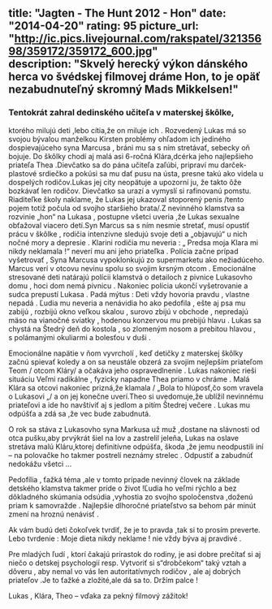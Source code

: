title: "Jagten - The Hunt 2012 - Hon"
date: "2014-04-20"
rating: 95
picture_url: "http://ic.pics.livejournal.com/rakspatel/32135698/359172/359172_600.jpg"	
description: "Skvelý herecký výkon dánského herca vo švédskej filmovej dráme Hon, to je opäť nezabudnuteľný skromný Mads Mikkelsen!"
---

### Tentokrát zahral dedinského učiteľa v materskej škôlke,

ktorého milujú deti ,lebo cítia,že on miluje ich . Rozvedený Lukas má so svojou bývalou manželkou Kirsten problémy ohľadom ich jediného dospievajúceho syna Marcusa , bráni mu sa s ním stretávať, sebecky oň bojuje. Do škôlky chodí aj malá asi 6-ročná Klára,dcérka jeho najlepšieho priateľa Thea .Dievčatko sa do pána učiteľa zaľúbi, pripraví mu darček-plastové srdiečko a pokúsi sa mu dať pusu na ústa, presne takú ako videla u dospelých rodičov.Lukas jej city neopätuje a upozorní ju, že takto ôže bozkávať len rodičov. Dievčatko sa urazí a vymyslí si rafinovanú pomstu. Riaditeľke školy naklame, že Lukas jej ukazoval stoporený penis /tento pojem totiž počula od svojho staršieho brata/.Z nevinného klamstva sa rozvinie
„hon“ na Lukasa , postupne všetci uveria ,že Lukas sexualne obťažoval viacero detí.Syn Marcus sa s ním nesmie stretať, musí opustiť prácu v škôlke , rodičia intenzivne sledujú svoje deti a „objavujú“ u nich nočné mory a depresie . Klarini rodičia mu neveria : „ Predsa moja Klara mi nikdy neklamala !“ neverí mu ani jeho priateľka . Polícia začne prípad vyšetrovať , Syna Marcusa vypoklonkujú zo supermarketu ako nežiadúceho. Marcus verí v otcovu nevinu spolu so svojim krsným otcom . Emocionálne stresované deti natárajú polícii klamstvá o detailoch z pivnice Lukasovho domu , hoci dom nemá pivnicu .
Nakoniec polícia ukončí vyšetrovanie a sudca prepustí Lukasa .
Padá mýtus : Deti vždy hovoria pravdu , vlastne nepadá . Ľudia mu neveria a nenávidia ho ako pedofila , ešte aj psa mu zabijú , rozbijú okno veľkou skalou , surovo zbijú v obchode , nepredajú mäso na vianočné sviatky , hodenou konzervou mu prebijú hlavu . Lukas sa chystá na Štedrý deň do kostola , so zlomeným nosom a prebitou hlavou , s polámanými okuliarmi a bolesťou v duši .

Emocionálne napätie v ňom vyvrcholí , keď detičky z materskej škôlky začnú spievať koledy a on sa neustále obzerá za svojim nejlepším priateľom Teom / otcom Kláry/ a očakáva jeho ospravedlnenie . Lukas nakoniec rieši situáciu
Veľmi radikálne , fyzicky napadne Thea priamo v chráme .
Malá Klára sa otcovi nakoniec prizná,že klamala / „Bola to hlúposť,čo som vravela o Lukasovi „/ a on jej konečne uverí.Theo si uvedomuje,že ublížil nevinnému priateľovi a ide ho navštíviť aj s jedlom a pitím Štedrej večere .
Lukas mu odpúšťa a zdá sa ,že vec bude zabudnutá.

O rok sa stáva z Lukasovho syna Markusa už muž ,dostane na slávnosti od otca pušku,aby prvýkrát šiel na lov a zastrelil jeleňa, Lukas na oslave stretáva malú Kláru,ktorej definitívne odpúšťa, škoda ,že jemu neodpustili iní – na polovačke ho takmer postrelí neznámy strelec . Odpustiť a zabudnúť nedokážu všetci ...

Pedofília , ťažká téma ,ale v tomto prípade nevinný človek na základe detského klamstva takmer príde o život !Ľudia ho veľmi rýchlo a bez dôkladného skúmania odsúdia ,vyhostia zo svojho spoločenstva ,doženú priam k samovražde . Najlepšie dlhoročné priateľstvo sa behom pár minút zmení na hroznú nenávisť .

Ak vám budú deti čokoľvek tvrdiť, že je to pravda ,tak si to prosím preverte.
Lebo tvrdenie : Moje dieta nikdy neklame ! nie vždy býva aj pravdivé .

Pre mladých ľudí , ktorí čakajú prírastok do rodiny, je asi dobre prečítať si aj niečo o detskej psychologií resp. Vytvoriť si s“drobčekom“ taký vztah a dôveru , aby nemal vo vás len autoritatívnych rodičov , ale aj dobrých priateľov .Je to ťažké a zložité,ale dá sa to. Držím palce !

Lukas , Klára, Theo – vďaka za pekný filmový zážitok!
